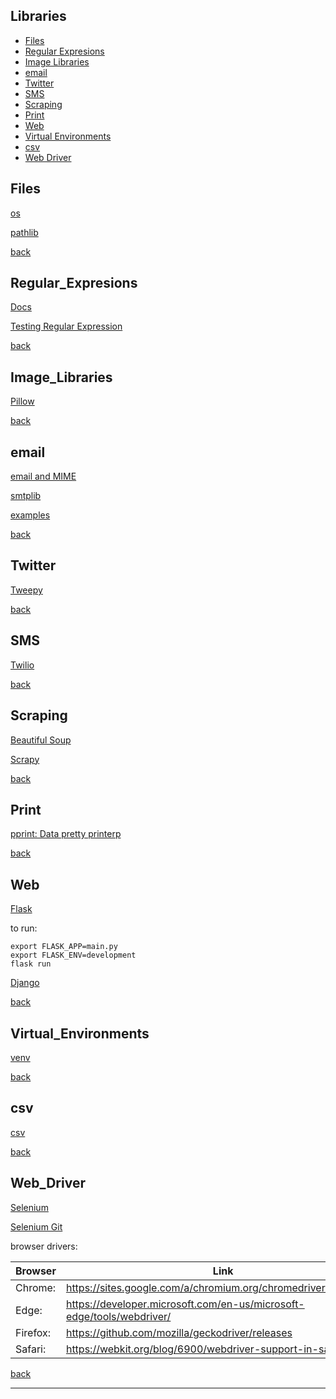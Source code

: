 ## Libraries

- [Files](#Files)
- [Regular Expresions](#Regular_Expresions)
- [Image Libraries](#Image_Libraries)
- [email](#email)
- [Twitter](#Twitter)
- [SMS](#SMS)
- [Scraping](#Scraping)
- [Print](#Print)
- [Web](#Web)
- [Virtual Environments](#Virtual_Environments)
- [csv](#csv)
- [Web Driver](#Web_Driver)


## Files

<a href="https://docs.python.org/3/library/os.html" target="_blank">os</a>

<a href="https://docs.python.org/3/library/pathlib.html" target="_blank">pathlib</a>

[back](#Libraries)


## Regular_Expresions

<a href="https://www.w3schools.com/python/python_regex.asp" target="_blank">Docs</a>

<a href="https://regex101.com/" target="_blank">Testing Regular Expression</a>

[back](#Libraries)


## Image_Libraries

<a href="https://pillow.readthedocs.io/en/stable/" target="_blank">Pillow</a>

[back](#Libraries)


## email

<a href="https://docs.python.org/3/library/email.html" target="_blank">email and MIME</a>

<a href="https://docs.python.org/3/library/smtplib.html?highlight=smtplib#module-smtplib" target="_blank">smtplib</a>

<a href="https://docs.python.org/3/library/email.examples.html" target="_blank">examples</a>

[back](#Libraries)


## Twitter

<a href="http://docs.tweepy.org/en/latest/" target="_blank">Tweepy</a>

[back](#Libraries)


## SMS

<a href="https://www.twilio.com/docs" target="_blank">Twilio</a>

[back](#Libraries)


## Scraping

<a href="https://www.crummy.com/software/BeautifulSoup/bs4/doc/" target="_blank">Beautiful Soup</a>

<a href="https://scrapy.org/" target="_blank">Scrapy</a>

[back](#Libraries)


## Print

<a href="https://docs.python.org/3/library/pprint.html" target="_blank">pprint: Data pretty printerp</a>

[back](#Libraries)


## Web

<a href="https://palletsprojects.com/p/flask/" target="_blank">Flask</a>

to run:

```shell
export FLASK_APP=main.py
export FLASK_ENV=development
flask run
```

<a href="https://www.djangoproject.com/" target="_blank">Django</a>

[back](#Libraries)


## Virtual_Environments

<a href="https://docs.python.org/3/library/venv.html" target="_blank">venv</a>

[back](#Libraries)


## csv

<a href="https://docs.python.org/3/library/csv.html" target="_blank">csv</a>

[back](#Libraries)


## Web_Driver

<a href="https://selenium-python.readthedocs.io/" target="_blank">Selenium</a>

<a href="https://github.com/baijum/selenium-python/" target="_blank">Selenium Git</a>

browser drivers:

| Browser | Link |
| --- | --- |
| Chrome: |	https://sites.google.com/a/chromium.org/chromedriver/downloads |
| Edge: | https://developer.microsoft.com/en-us/microsoft-edge/tools/webdriver/ |
| Firefox: | https://github.com/mozilla/geckodriver/releases |
| Safari: | https://webkit.org/blog/6900/webdriver-support-in-safari-10/ |

[back](#Libraries)

---
